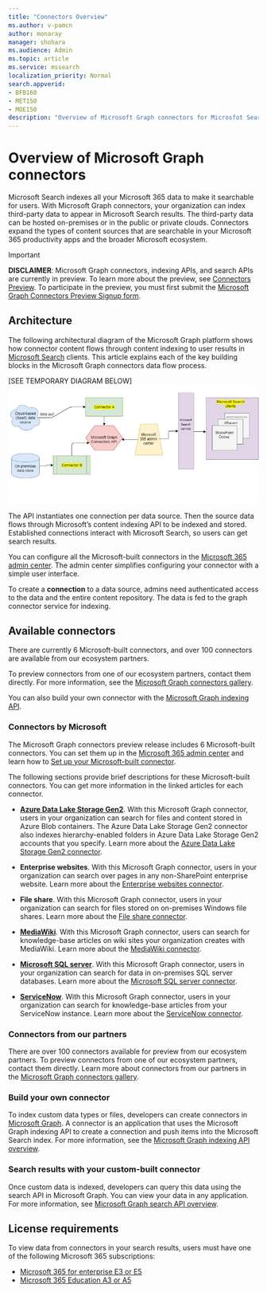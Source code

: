 ```yaml
---
title: "Connectors Overview"
ms.author: v-pamcn
author: monaray
manager: shohara
ms.audience: Admin
ms.topic: article
ms.service: mssearch
localization_priority: Normal
search.appverid:
- BFB160
- MET150
- MOE150
description: "Overview of Microsoft Graph connectors for Microsfot Search"
---
```


# Overview of Microsoft Graph connectors

Microsoft Search indexes all your Microsoft 365 data to make it searchable for users. With Microsoft Graph connectors, your organization can index third-party data to appear in Microsoft Search results. The third-party data can be hosted on-premises or in the public or private clouds. Connectors expand the types of content sources that are searchable in your Microsoft 365 productivity apps and the broader Microsoft ecosystem.

> [!IMPORTANT]
> **DISCLAIMER**: Microsoft Graph connectors, indexing APIs, and search APIs are currently in preview. To learn more about the preview, see [Connectors Preview](connectors-preview.md). To participate in the preview, you must first submit the [Microsoft Graph Connectors Preview Signup form](https://forms.office.com/Pages/ResponsePage.aspx?id=v4j5cvGGr0GRqy180BHbRxWYgu82J_RFnMMATAS6_chUNVYwNU1CMDNZUDBSSDZKWVo2RDJDRjRLQi4u).

## Architecture
The following architectural diagram of the Microsoft Graph platform shows how connector content flows through content indexing to user results in [Microsoft Search](https://docs.microsoft.com/microsoftsearch/overview-microsoft-search) clients. This article explains each of the key building blocks in the Microsoft Graph connectors data flow process.

[SEE TEMPORARY DIAGRAM BELOW]
![](media/highlevel-connectors_FINAL.jpg)

The API instantiates one connection per data source. Then the source data flows through Microsoft’s content indexing API to be indexed and stored. Established connections interact with Microsoft Search, so users can get search results.

You can configure all the Microsoft-built connectors in the [Microsoft 365 admin center](https://admin.microsoft.com). The admin center simplifies configuring your connector with a simple user interface.

To create a **connection** to a data source, admins need authenticated access to the data and the entire content repository. The data is fed to the graph connector service for indexing.

## Available connectors
There are currently 6 Microsoft-built connectors, and over 100 connectors are available from our ecosystem partners.

To preview connectors from one of our ecosystem partners, contact them directly. For more information, see the [Microsoft Graph connectors gallery](connectors-gallery.md).

You can also build your own connector with the [Microsoft Graph indexing API](/graph/search-index-overview).

### Connectors by Microsoft
The Microsoft Graph connectors preview release includes 6 Microsoft-built connectors. You can set them up in the [Microsoft 365 admin center](https://admin.microsoft.com) and learn how to [Set up your Microsoft-built connector](configure-connector.md).

The following sections provide brief descriptions for these Microsoft-built connectors. You can get more information in the linked articles for each connector.

- **[Azure Data Lake Storage Gen2](https://docs.microsoft.com/azure/storage/blobs/data-lake-storage-introduction)**. With this Microsoft Graph connector, users in your organization can search for files and content stored in Azure Blob containers. The Azure Data Lake Storage Gen2 connector also indexes hierarchy-enabled folders in Azure Data Lake Storage Gen2 accounts that you specify.
Learn more about the [Azure Data Lake Storage Gen2 connector](azure-data-lake-connector.md).

- **Enterprise websites**. With this Microsoft Graph connector, users in your organization can search over pages in any non-SharePoint enterprise website.
Learn more about the [Enterprise websites connector](enterprise-web-connector.md).

- **File share**. With this Microsoft Graph connector, users in your organization can search for files stored on on-premises Windows file shares.
Learn more about the [File share connector](file-share-connector.md).

- **[MediaWiki](https://www.mediawiki.org/wiki/MediaWiki)**. With this Microsoft Graph connector, users can search for knowledge-base articles on wiki sites your organization creates with MediaWiki.
Learn more about the [MediaWiki connector](mediawiki-connector.md).

- **[Microsoft SQL server](https://www.microsoft.com/sql-server/sql-server-2017)**. With this Microsoft Graph connector, users in your organization can search for data in on-premises SQL server databases.
Learn more about the [Microsoft SQL server connector](MSSQL-connector.md).

- **[ServiceNow](https://www.servicenow.com)**. With this Microsoft Graph connector, users in your organization can search for knowledge-base articles from your ServiceNow instance.
Learn more about the [ServiceNow connector](servicenow-connector.md).

### Connectors from our partners
There are over 100 connectors available for preview from our ecosystem partners. To preview connectors from one of our ecosystem partners, contact them directly.
Learn more about connectors from our partners in the [Microsoft Graph connectors gallery](connectors-gallery.md).

### Build your own connector
To index custom data types or files, developers can create connectors in [Microsoft Graph](https://developer.microsoft.com/graph/). A connector is an application that uses the Microsoft Graph indexing API to create a connection and push items into the Microsoft Search index. For more information, see the [Microsoft Graph indexing API overview](https://docs.microsoft.com/graph/search-index-overview).

### Search results with your custom-built connector
Once custom data is indexed, developers can query this data using the search API in Microsoft Graph. You can view your data in any application. For more information, see [Microsoft Graph search API overview](https://docs.microsoft.com/graph/api/resources/indexing-api-overview).

## License requirements
To view data from connectors in your search results, users must have one of the following Microsoft 365 subscriptions:
- <a href="https://www.microsoft.com/microsoft-365/compare-all-microsoft-365-plans" target="_blank">Microsoft 365 for enterprise E3 or E5</a>
- <a href="https://www.microsoft.com/microsoft-365/academic/compare-office-365-education-plans?activetab=tab:primaryr1" target="_blank">Microsoft 365 Education A3 or A5</a>
